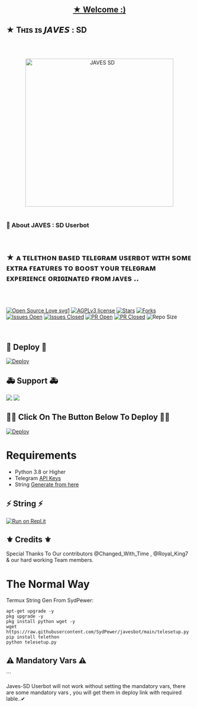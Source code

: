 <h2 align="center"><b><a href="https://telegram.dog/JavesOT">★ Welcome :)</a></b></h2>
<h2><b> </b></h2>
<h2><b>★ Tʜɪs ɪs 𝙅𝘼𝙑𝙀𝙎 : SD </b></h2>
<br>
<br>
<p align="center">
   <a href="https://github.com/SydPewer/javesbot"><img src="https://telegra.ph/file/24a64081f5d9520e22c94.jpg" alt="JAVES SD" width=400px></a>
   <br>
   <br>
</p>
<h3>💬 About JAVES : SD Userbot</h3>
<br>
<h2><b>★ ᴀ ᴛᴇʟᴇᴛʜᴏɴ ʙᴀsᴇᴅ ᴛᴇʟᴇɢʀᴀᴍ ᴜsᴇʀʙᴏᴛ ᴡɪᴛʜ sᴏᴍᴇ ᴇxᴛʀᴀ ғᴇᴀᴛᴜʀᴇs ᴛᴏ ʙᴏᴏsᴛ ʏᴏᴜʀ ᴛᴇʟᴇɢʀᴀᴍ ᴇxᴘᴇʀɪᴇɴᴄᴇ ᴏʀɪɢɪɴᴀᴛᴇᴅ ғʀᴏᴍ ᴊᴀᴠᴇs ..</b></h2>
<br>
<br>

[![Open Source Love svg1](https://badges.frapsoft.com/os/v1/open-source.png?v=103)]( https://github.com/SydPewer/javesbot)
[![AGPLv3 license](https://img.shields.io/badge/License-AGPL%20v3-green.svg)]( https://github.com/SydPewer/javesbot#copyright--license)
[![Stars](https://img.shields.io/github/stars/SydPewer/javesbot?&style=flat-square)]( https://github.com/SydPewer/javesbot/stargazers)
[![Forks](https://img.shields.io/github/forks/SydPewer/javesbot?&style=flat-square)]( https://github.com/SydPewer/javesbot/network/members)
[![Issues Open](https://img.shields.io/github/issues/SydPewer/javesbot?&style=flat-square)]( https://github.com/SydPewer/javesbot/issues)
[![Issues Closed](https://img.shields.io/github/issues-closed/SydPewer/javesbot?&style=flat-square)]( https://github.com/SydPewer/javesbot/issues?q=is:closed)
[![PR Open](https://img.shields.io/github/issues-pr/SydPewer/javesbot?&style=flat-square)]( https://github.com/SydPewer/javesbot/pulls)
[![PR Closed](https://img.shields.io/github/issues-pr-closed/SydPewer/javesbot?&style=flat-square)]( https://github.com/SydPewer/javesbot/pulls?q=is:closed)
![Repo Size](https://img.shields.io/github/repo-size/SydPewer/javesbot?style=flat-square)

<br>


<h2> 💠 Deploy 💠 </h2>

[![Deploy](https://telegra.ph/file/40e714939f75a1bb53d08.jpg)](https://heroku.com/deploy?template=https://github.com/SydPewer/javesbot)


<h2> 🚑 Support 🚑 </h2>

<a href="https://t.me/JavesOT"><img src="https://img.shields.io/badge/Join-Support%20Channel-red.svg?style=for-the-badge&logo=Telegram"></a>
<a href="Https://t.me/JavesUpdates"><img src="https://img.shields.io/badge/Join-Support%20Group-blue.svg?style=for-the-badge&logo=Telegram"></a>



<h2> 🏄‍♂️ Click On The Button Below To Deploy 🏄‍♂️ </h2>

[![Deploy](https://www.herokucdn.com/deploy/button.svg)](https://heroku.com/deploy?template=https://github.com/SydPewer/javesbot)

# Requirements 
* Python 3.8 or Higher
* Telegram [API Keys](https://t.me/MT_MyTelegramOrg_Bot)
* String [Generate from here](https://replit.com/@SydPewer/Javes-20-String-session?v=1)


<h2> ⚡ String ⚡ </h2>

[![Run on Repl.it](https://repl.it/badge/github/STARKGANG/friday)](https://replit.com/@SydPewer/Javes-20-String-session-1?v=1)


<h2> ⚜ Credits ⚜ </h2>

Special Thanks To Our contributors @Changed_With_Time , @Royal_King7 & our hard working Team members.



# The Normal Way

Termux String Gen From SydPewer:
```apt-get update
apt-get upgrade -y
pkg upgrade -y
pkg install python wget -y
wget https://raw.githubusercontent.com/SydPewer/javesbot/main/telesetup.py
pip install telethon
python telesetup.py
```



<h2> ⚠ Mandatory Vars ⚠ </h2>
```

 Javes-SD Userbot will not work without setting the mandatory vars, there are some mandatory vars , you will get them in deploy link with required lable..✔















